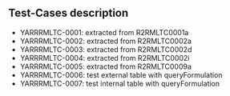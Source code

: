 ## Test-Cases description


- YARRRMLTC-0001: extracted from R2RMLTC0001a
- YARRRMLTC-0002: extracted from R2RMLTC0002a
- YARRRMLTC-0003: extracted from R2RMLTC0002d
- YARRRMLTC-0004: extracted from R2RMLTC0002i
- YARRRMLTC-0005: extracted from R2RMLTC0009a
- YARRRMLTC-0006: test external table with queryFormulation
- YARRRMLTC-0007: test internal table with queryFormulation